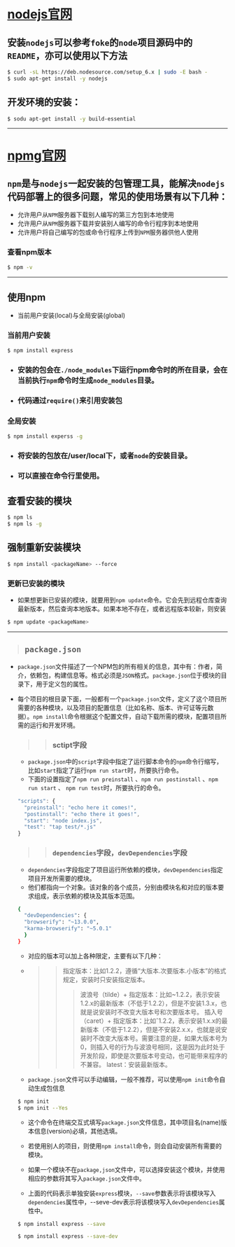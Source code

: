 # [nodejs官网](https://nodejs.org/en/download/)

## 安装`nodejs`可以参考`foke`的`node`项目源码中的`README`，亦可以使用以下方法
```bash
$ curl -sL https://deb.nodesource.com/setup_6.x | sudo -E bash -
$ sudo apt-get install -y nodejs
```
## 开发环境的安装：
```bash
$ sodu apt-get install -y build-essential
```
---
# [npmg官网](https://www.npmjs.com/)
## `npm`是与`nodejs`一起安装的包管理工具，能解决`nodejs`代码部署上的很多问题，常见的使用场景有以下几种：
* 允许用户从`NPM`服务器下载别人编写的第三方包到本地使用
* 允许用户从`NPM`服务器下载并安装别人编写的命令行程序到本地使用
* 允许用户将自己编写的包或命令行程序上传到`NPM`服务器供他人使用
### 查看npm版本
```bash
$ npm -v
```
---
## 使用npm

* 当前用户安装(local)与全局安装(global)
### 当前用户安装
```bash
$ npm install express 
```
* ### 安装的包会在`./node_modules`下运行npm命令时的所在目录，会在当前执行`npm`命令时生成`node_modules`目录。
* ### 代码通过`require()`来引用安装包

### 全局安装
```bash
$ npm install experss -g
```
* ### 将安装的包放在/user/local下，或者`node`的安装目录。
* ### 可以直接在命令行里使用。

## 查看安装的模块
```bash
$ npm ls
$ npm ls -g
```

## 强制重新安装模块
```bash
$ npm install <packageName> --force
```

### 更新已安装的模块
* 如果想更新已安装的模块，就要用到`npm update`命令。它会先到远程仓库查询最新版本，然后查询本地版本。如果本地不存在，或者远程版本较新，则安装
```bash
$ npm update <packageName>
```
---
> ## `package.json`
* `package.json`文件描述了一个NPM包的所有相关的信息，其中有：作者，简介，依赖包，构建信息等。格式必须是`JSON`格式。`package.json`位于模块的目录下，用于定义包的属性。

* 每个项目的根目录下面，一般都有一个`package.json`文件，定义了这个项目所需要的各种模块，以及项目的配置信息（比如名称、版本、许可证等元数据）。`npm install`命令根据这个配置文件，自动下载所需的模块，配置项目所需的运行和开发环境。
    >> ### sctipt字段
    * `package.json`中的`script`字段中指定了运行脚本命令的`npm`命令行缩写，比如`start`指定了运行`npm run start`时，所要执行命令。
    * 下面的设置指定了`npm run preinstall` 、`npm run postinstall` 、`npm run start` 、 `npm run test`时，所要执行的命令。
    ```js
    "scripts": {
      "preinstall": "echo here it comes!",
      "postinstall": "echo there it goes!",
      "start": "node index.js",
      "test": "tap test/*.js"
    }
    ```
    >> ### `dependencies`字段，`devDependencies`字段
    * `dependencies`字段指定了项目运行所依赖的模块，`devDependencies`指定项目开发所需要的模块。
    * 他们都指向一个对象。该对象的各个成员，分别由模块名和对应的版本要求组成，表示依赖的模块及其版本范围。
    ```bash
    {
      "devDependencies": {
      "browserify": "~13.0.0",
      "karma-browserify": "~5.0.1"
      }
    }
    ```
    * 对应的版本可以加上各种限定，主要有以下几种：
    * >>指定版本：比如1.2.2，遵循“大版本.次要版本.小版本”的格式规定，安装时只安装指定版本。
        >>>波浪号（tilde）+ 指定版本：比如~1.2.2，表示安装1.2.x的最新版本（不低于1.2.2），但是不安装1.3.x，也就是说安装时不改变大版本号和次要版本号。
        >>>插入号（caret）+ 指定版本：比如ˆ1.2.2，表示安装1.x.x的最新版本（不低于1.2.2），但是不安装2.x.x，也就是说安装时不改变大版本号。需要注意的是，如果大版本号为0，则插入号的行为与波浪号相同，这是因为此时处于开发阶段，即使是次要版本号变动，也可能带来程序的不兼容。
        >>>latest：安装最新版本。
        
    * `package.json`文件可以手动编辑，一般不推荐，可以使用`npm init`命令自动生成包信息
    ```bash
    $ npm init
    $ npm init --Yes
    ```
    * 这个命令在终端交互式填写`package.json`文件信息，其中项目名(name)版本信息(version)必填，其他选填。
    * 若使用别人的项目，则使用`npm install`命令，则会自动安装所有需要的模块。
    
    * 如果一个模块不在`package,json`文件中，可以选择安装这个模块，并使用相应的参数将其写入`package.json`文件中。
    * 上面的代码表示单独安装`express`模块，`--save`参数表示将该模块写入`dependencies`属性中，--seve-dev表示将该模块写入`devDependencies`属性中。
    ```bash
    $ npm install express --save
    
    $ npm install express --save-dev
    ```
    
